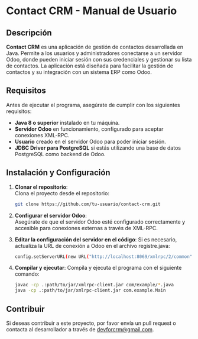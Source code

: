 # Contact CRM - Manual de Usuario

## Descripción
**Contact CRM** es una aplicación de gestión de contactos desarrollada en Java. Permite a los usuarios y administradores conectarse a un servidor Odoo, donde pueden iniciar sesión con sus credenciales y gestionar su lista de contactos. La aplicación está diseñada para facilitar la gestión de contactos y su integración con un sistema ERP como Odoo.

## Requisitos

Antes de ejecutar el programa, asegúrate de cumplir con los siguientes requisitos:

- **Java 8 o superior** instalado en tu máquina.
- **Servidor Odoo** en funcionamiento, configurado para aceptar conexiones XML-RPC.
- **Usuario** creado en el servidor Odoo para poder iniciar sesión.
- **JDBC Driver para PostgreSQL** si estás utilizando una base de datos PostgreSQL como backend de Odoo.

## Instalación y Configuración

1. **Clonar el repositorio**:  
   Clona el proyecto desde el repositorio:
   ```bash
   git clone https://github.com/tu-usuario/contact-crm.git
   
2. **Configurar el servidor Odoo**:  
   Asegúrate de que el servidor Odoo esté configurado correctamente y accesible para conexiones externas a través de XML-RPC.
   
3. **Editar la configuración del servidor en el código**:
   Si es necesario, actualiza la URL de conexión a Odoo en el archivo registre.java:
   ```bash
   config.setServerURL(new URL("http://localhost:8069/xmlrpc/2/common"));  // Cambia localhost por la IP del servidor

4. **Compilar y ejecutar**:
   Compila y ejecuta el programa con el siguiente comando:
   ```bash
   javac -cp .:path/to/jar/xmlrpc-client.jar com/example/*.java
   java -cp .:path/to/jar/xmlrpc-client.jar com.example.Main

## Contribuir
   Si deseas contribuir a este proyecto, por favor envía un pull request o contacta al desarrollador a través de devforcrm@gmail.com.






   
